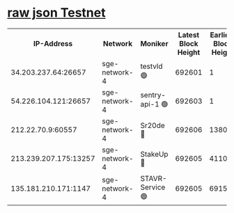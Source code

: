 
[raw json Testnet](https://rpc-check.sget.stavr.tech/sget/rpc-sget-result.json)
=


<table><tr><th>IP-Address</th><th>Network</th><th>Moniker</th><th>Latest Block Height</th><th>Earliest Block Height</th><th>Catching Up</th><th>Tx Index</th><th>Voting Power</th><th>Scan Time</th></tr><tr><td>34.203.237.64:26657</td><td>sge-network-4</td><td>testvld 🟢</td><td>692601</td><td>1</td><td>False</td><td>on</td><td>0</td><td>2023-12-18T01:22:30.024661640UTC</td></tr><tr><td>54.226.104.121:26657</td><td>sge-network-4</td><td>sentry-api-1 🟢</td><td>692603</td><td>1</td><td>False</td><td>on</td><td>0</td><td>2023-12-18T01:22:43.002002070UTC</td></tr><tr><td>212.22.70.9:60557</td><td>sge-network-4</td><td>Sr20de 🔴</td><td>692606</td><td>138001</td><td>False</td><td>on</td><td>99</td><td>2023-12-18T01:22:58.435257537UTC</td></tr><tr><td>213.239.207.175:13257</td><td>sge-network-4</td><td>StakeUp 🔴</td><td>692605</td><td>411001</td><td>False</td><td>off</td><td>100</td><td>2023-12-18T01:22:51.437419088UTC</td></tr><tr><td>135.181.210.171:1147</td><td>sge-network-4</td><td>STAVR-Service 🟢</td><td>692605</td><td>691501</td><td>False</td><td>on</td><td>0</td><td>2023-12-18T01:22:51.761886306UTC</td></tr></table>
